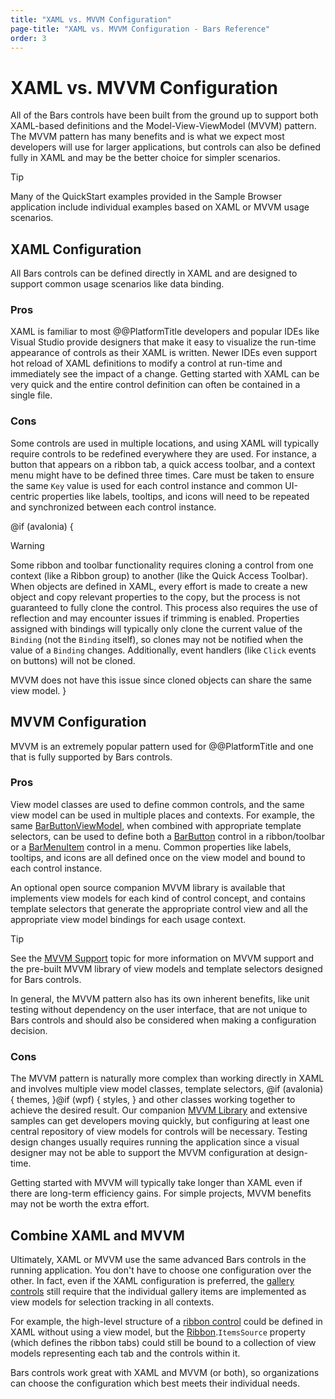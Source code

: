 ```yaml
---
title: "XAML vs. MVVM Configuration"
page-title: "XAML vs. MVVM Configuration - Bars Reference"
order: 3
---
```

# XAML vs. MVVM Configuration

All of the Bars controls have been built from the ground up to support both XAML-based definitions and the Model-View-ViewModel (MVVM) pattern. The MVVM pattern has many benefits and is what we expect most developers will use for larger applications, but controls can also be defined fully in XAML and may be the better choice for simpler scenarios.

> [!TIP]
> Many of the QuickStart examples provided in the Sample Browser application include individual examples based on XAML or MVVM usage scenarios.

## XAML Configuration

All Bars controls can be defined directly in XAML and are designed to support common usage scenarios like data binding.

### Pros

XAML is familiar to most @@PlatformTitle developers and popular IDEs like Visual Studio provide designers that make it easy to visualize the run-time appearance of controls as their XAML is written. Newer IDEs even support hot reload of XAML definitions to modify a control at run-time and immediately see the impact of a change.  Getting started with XAML can be very quick and the entire control definition can often be contained in a single file.

### Cons

Some controls are used in multiple locations, and using XAML will typically require controls to be redefined everywhere they are used. For instance, a button that appears on a ribbon tab, a quick access toolbar, and a context menu might have to be defined three times.  Care must be taken to ensure the same `Key` value is used for each control instance and common UI-centric properties like labels, tooltips, and icons will need to be repeated and synchronized between each control instance.

@if (avalonia) {
> [!WARNING]
> Some ribbon and toolbar functionality requires cloning a control from one context (like a Ribbon group) to another (like the Quick Access Toolbar). When objects are defined in XAML, every effort is made to create a new object and copy relevant properties to the copy, but the process is not guaranteed to fully clone the control.  This process also requires the use of reflection and may encounter issues if trimming is enabled.  Properties assigned with bindings will typically only clone the current value of the `Binding` (not the `Binding` itself), so clones may not be notified when the value of a `Binding` changes.  Additionally, event handlers (like `Click` events on buttons) will not be cloned.
>
> MVVM does not have this issue since cloned objects can share the same view model.
}

## MVVM Configuration

MVVM is an extremely popular pattern used for @@PlatformTitle and one that is fully supported by Bars controls.

### Pros

View model classes are used to define common controls, and the same view model can be used in multiple places and contexts. For example, the same [BarButtonViewModel](xref:@ActiproUIRoot.Controls.Bars.Mvvm.BarButtonViewModel), when combined with appropriate template selectors, can be used to define both a [BarButton](xref:@ActiproUIRoot.Controls.Bars.BarButton) control in a ribbon/toolbar or a [BarMenuItem](xref:@ActiproUIRoot.Controls.Bars.BarMenuItem) control in a menu. Common properties like labels, tooltips, and icons are all defined once on the view model and bound to each control instance.

An optional open source companion MVVM library is available that implements view models for each kind of control concept, and contains template selectors that generate the appropriate control view and all the appropriate view model bindings for each usage context.

> [!TIP]
> See the [MVVM Support](mvvm-support.md) topic for more information on MVVM support and the pre-built MVVM library of view models and template selectors designed for Bars controls.

In general, the MVVM pattern also has its own inherent benefits, like unit testing without dependency on the user interface, that are not unique to Bars controls and should also be considered when making a configuration decision.

### Cons

The MVVM pattern is naturally more complex than working directly in XAML and involves multiple view model classes, template selectors, @if (avalonia) { themes, }@if (wpf) { styles, } and other classes working together to achieve the desired result.  Our companion [MVVM Library](mvvm-support.md) and extensive samples can get developers moving quickly, but configuring at least one central repository of view models for controls will be necessary.  Testing design changes usually requires running the application since a visual designer may not be able to support the MVVM configuration at design-time.

Getting started with MVVM will typically take longer than XAML even if there are long-term efficiency gains. For simple projects, MVVM benefits may not be worth the extra effort.

## Combine XAML and MVVM

Ultimately, XAML or MVVM use the same advanced Bars controls in the running application. You don't have to choose one configuration over the other.  In fact, even if the XAML configuration is preferred, the [gallery controls](controls/gallery.md) still require that the individual gallery items are implemented as view models for selection tracking in all contexts.

For example, the high-level structure of a [ribbon control](ribbon-features/index.md) could be defined in XAML without using a view model, but the [Ribbon](xref:@ActiproUIRoot.Controls.Bars.Ribbon).`ItemsSource` property (which defines the ribbon tabs) could still be bound to a collection of view models representing each tab and the controls within it.

Bars controls work great with XAML and MVVM (or both), so organizations can choose the configuration which best meets their individual needs.